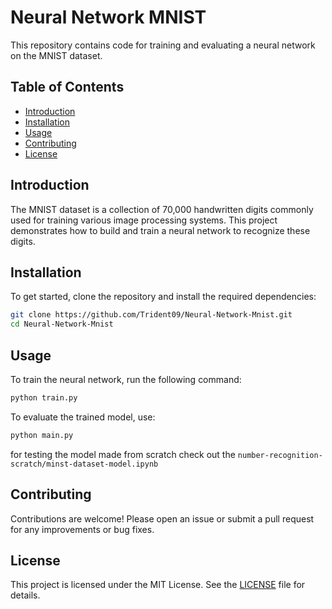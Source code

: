 # Neural Network MNIST

This repository contains code for training and evaluating a neural network on the MNIST dataset.

## Table of Contents
- [Introduction](#introduction)
- [Installation](#installation)
- [Usage](#usage)
- [Contributing](#contributing)
- [License](#license)

## Introduction
The MNIST dataset is a collection of 70,000 handwritten digits commonly used for training various image processing systems. This project demonstrates how to build and train a neural network to recognize these digits.

## Installation
To get started, clone the repository and install the required dependencies:

```bash
git clone https://github.com/Trident09/Neural-Network-Mnist.git
cd Neural-Network-Mnist
```

## Usage
To train the neural network, run the following command:

```bash
python train.py
```

To evaluate the trained model, use:

```bash
python main.py
```

for testing the model made from scratch check out the `number-recognition-scratch/minst-dataset-model.ipynb`

## Contributing
Contributions are welcome! Please open an issue or submit a pull request for any improvements or bug fixes.

## License
This project is licensed under the MIT License. See the [LICENSE](LICENSE) file for details.